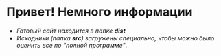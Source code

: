 # Привет! Немного информации

* _Готовый сайт находится в папке **dist**_
* _Исходники (папка **src**) загружены специально, чтобы можно было оценить все по "полной программе"_.

